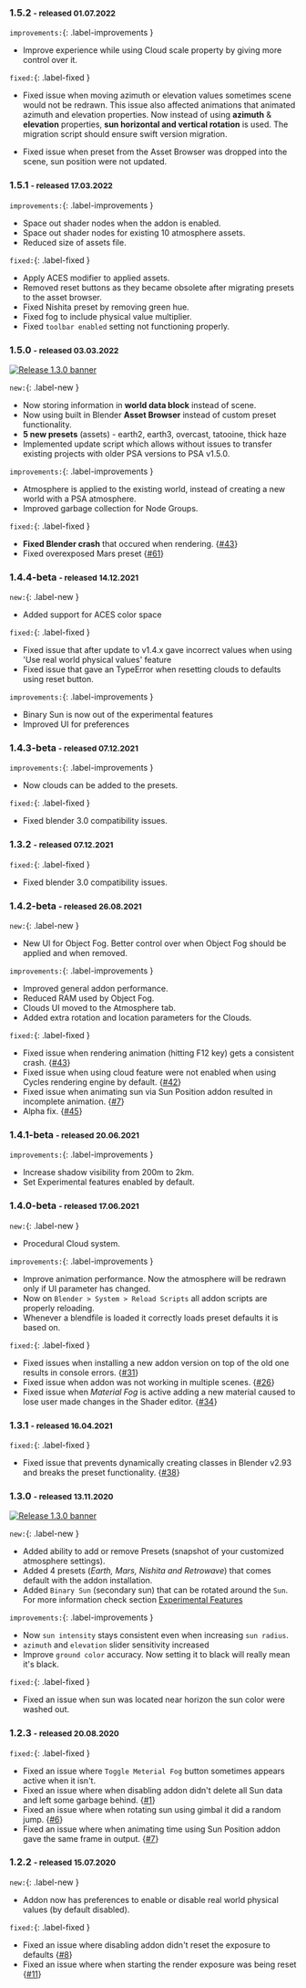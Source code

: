### 1.5.2 <small>- released 01.07.2022</small>

`improvements:`{: .label-improvements }

- Improve experience while using Cloud scale property by giving more control over it.

`fixed:`{: .label-fixed }

- Fixed issue when moving azimuth or elevation values sometimes scene would not be redrawn. This issue also affected animations that animated azimuth and elevation properties. Now instead of using **azimuth** & **elevation** properties, **sun horizontal and vertical rotation** is used. The migration script should ensure swift version migration.

- Fixed issue when preset from the Asset Browser was dropped into the scene, sun position were not updated. 

### 1.5.1 <small>- released 17.03.2022</small>

`improvements:`{: .label-improvements }

- Space out shader nodes when the addon is enabled.
- Space out shader nodes for existing 10 atmosphere assets.
- Reduced size of assets file.

`fixed:`{: .label-fixed }

- Apply ACES modifier to applied assets.
- Removed reset buttons as they became obsolete after migrating presets to the asset browser.
- Fixed Nishita preset by removing green hue.
- Fixed fog to include physical value multiplier.
- Fixed `toolbar enabled` setting not functioning properly.


### 1.5.0 <small>- released 03.03.2022</small>

[![Release 1.3.0 banner](img/releases/psa1.5.0.jpg)](img/releases/psa1.5.0.jpg)

`new:`{: .label-new }

- Now storing information in **world data block** instead of scene.
- Now using built in Blender **Asset Browser** instead of custom preset functionality.
- **5 new presets** (assets) - earth2, earth3, overcast, tatooine, thick haze
- Implemented update script which allows without issues to transfer existing projects with older PSA versions to PSA v1.5.0.  

`improvements:`{: .label-improvements }

- Atmosphere is applied to the existing world, instead of creating a new world with a PSA atmosphere.
- Improved garbage collection for Node Groups.  

`fixed:`{: .label-fixed }

- **Fixed Blender crash** that occured when rendering. {[#43](https://github.com/PhysicalAddons/physical-starlight-and-atmosphere/issues/43)}
- Fixed overexposed Mars preset {[#61](https://github.com/PhysicalAddons/physical-starlight-and-atmosphere/issues/61)}

### 1.4.4-beta <small>- released 14.12.2021</small>

`new:`{: .label-new }

- Added support for ACES color space

`fixed:`{: .label-fixed }

- Fixed issue that after update to v1.4.x gave incorrect values when using 'Use real world physical values' feature
- Fixed issue that gave an TypeError when resetting clouds to defaults using reset button.

`improvements:`{: .label-improvements }

- Binary Sun is now out of the experimental features
- Improved UI for preferences

### 1.4.3-beta <small>- released 07.12.2021</small>

`improvements:`{: .label-improvements }

- Now clouds can be added to the presets.

`fixed:`{: .label-fixed }

- Fixed blender 3.0 compatibility issues.

### 1.3.2 <small>- released 07.12.2021</small>

`fixed:`{: .label-fixed }

- Fixed blender 3.0 compatibility issues.



### 1.4.2-beta <small>- released 26.08.2021</small>

`new:`{: .label-new }

- New UI for Object Fog. Better control over when Object Fog should be applied and when removed. 

`improvements:`{: .label-improvements }

- Improved general addon performance.
- Reduced RAM used by Object Fog.
- Clouds UI moved to the Atmosphere tab.
- Added extra rotation and location parameters for the Clouds.

`fixed:`{: .label-fixed }

- Fixed issue when rendering animation (hitting F12 key) gets a consistent crash. {[#43](https://github.com/PhysicalAddons/physical-starlight-and-atmosphere/issues/43)}
- Fixed issue when using cloud feature were not enabled when using Cycles rendering engine by default. {[#42](https://github.com/PhysicalAddons/physical-starlight-and-atmosphere/issues/42)}
- Fixed issue when animating sun via Sun Position addon resulted in incomplete animation. {[#7](https://github.com/PhysicalAddons/physical-starlight-and-atmosphere/issues/7)}
- Alpha fix. {[#45](https://github.com/PhysicalAddons/physical-starlight-and-atmosphere/issues/45)}


### 1.4.1-beta <small>- released 20.06.2021</small>

`improvements:`{: .label-improvements }

- Increase shadow visibility from 200m to 2km.
- Set Experimental features enabled by default.

### 1.4.0-beta <small>- released 17.06.2021</small>

`new:`{: .label-new }

- Procedural Cloud system.

`improvements:`{: .label-improvements }

- Improve animation performance. Now the atmosphere will be redrawn only if UI parameter has changed.
- Now on `Blender > System > Reload Scripts` all addon scripts are properly reloading.
- Whenever a blendfile is loaded it correctly loads preset defaults it is based on.


`fixed:`{: .label-fixed }

- Fixed issues when installing a new addon version on top of the old one results in console errors. {[#31](https://github.com/PhysicalAddons/physical-starlight-and-atmosphere/issues/31)}
- Fixed issue when addon was not working in multiple scenes. {[#26](https://github.com/PhysicalAddons/physical-starlight-and-atmosphere/issues/26)}
- Fixed issue when _Material Fog_ is active adding a new material caused to lose user made changes in the Shader editor.
  {[#34](https://github.com/PhysicalAddons/physical-starlight-and-atmosphere/issues/34)}

### 1.3.1 <small>- released 16.04.2021</small>

`fixed:`{: .label-fixed }

- Fixed issue that prevents dynamically creating classes in Blender v2.93 and breaks the preset functionality.
  {[#38](https://github.com/PhysicalAddons/physical-starlight-and-atmosphere/issues/38)}

### 1.3.0 <small>- released 13.11.2020</small>

[![Release 1.3.0 banner](img/releases/psa1.3.0.png)](img/releases/psa1.3.0.png)

`new:`{: .label-new }   

- Added ability to add or remove Presets (snapshot of your customized atmosphere settings).
- Added 4 presets (_Earth, Mars, Nishita and Retrowave_) that comes default with the addon installation.
- Added `Binary Sun` (secondary sun) that can be rotated around the `Sun`. For more information check section
[Experimental Features](/psa/customization/#experimental-features)

`improvements:`{: .label-improvements }   

- Now `sun intensity` stays consistent even when increasing `sun radius`.
- `azimuth` and `elevation` slider sensitivity increased
- Improve `ground color` accuracy. Now setting it to black will really mean it's black.


`fixed:`{: .label-fixed }

- Fixed an issue when sun was located near horizon the sun color were washed out.  

### 1.2.3 <small>- released 20.08.2020</small>

`fixed:`{: .label-fixed }

- Fixed an issue where `Toggle Meterial Fog` button sometimes appears active when it isn't.
- Fixed an issue where when disabling addon didn't delete all Sun data and left some garbage behind. {[#1](https://github.com/PhysicalAddons/physical-starlight-and-atmosphere/issues/1)}
- Fixed an issue where when rotating sun using gimbal it did a random jump. {[#6](https://github.com/PhysicalAddons/physical-starlight-and-atmosphere/issues/6)}
- Fixed an issue where when animating time using Sun Position addon gave the same frame in output. {[#7](https://github.com/PhysicalAddons/physical-starlight-and-atmosphere/issues/7)}

### 1.2.2 <small>- released 15.07.2020</small>

`new:`{: .label-new }   

- Addon now has preferences to enable or disable real world physical values (by default disabled).

`fixed:`{: .label-fixed }       

- Fixed an issue where disabling addon didn't reset the exposure to defaults {[#8](https://github.com/PhysicalAddons/physical-starlight-and-atmosphere/issues/8)}
- Fixed an issue where when starting the render exposure was being reset {[#11](https://github.com/PhysicalAddons/physical-starlight-and-atmosphere/issues/11)}  

